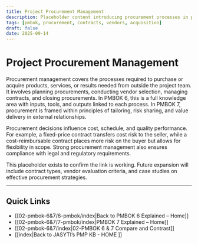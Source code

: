```yaml
---
title: Project Procurement Management
description: Placeholder content introducing procurement processes in projects
tags: [pmbok, procurement, contracts, vendors, acquisition]
draft: false
date: 2025-09-14
---
```


# Project Procurement Management

Procurement management covers the processes required to purchase or acquire products, services, or results needed from outside the project team. It involves planning procurements, conducting vendor selection, managing contracts, and closing procurements. In PMBOK 6, this is a full knowledge area with inputs, tools, and outputs linked to each process. In PMBOK 7, procurement is framed within principles of tailoring, risk sharing, and value delivery in external relationships.  

Procurement decisions influence cost, schedule, and quality performance. For example, a fixed-price contract transfers cost risk to the seller, while a cost-reimbursable contract places more risk on the buyer but allows for flexibility in scope. Strong procurement management also ensures compliance with legal and regulatory requirements.  

This placeholder exists to confirm the link is working. Future expansion will include contract types, vendor evaluation criteria, and case studies on effective procurement strategies.

---
## Quick Links
- [[02-pmbok-6&7/6-pmbok/index|Back to PMBOK 6 Explained – Home]]
- [[02-pmbok-6&7/7-pmbok/index|PMBOK 7 Explained – Home]]
- [[02-pmbok-6&7/index|02-PMBOK 6 & 7 Compare and Contrast]]
- [[index|Back to JASYTI’s PMP KB - HOME ]]